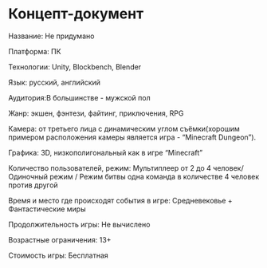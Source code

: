 # Концепт-документ 
Название:	 Не придумано

Платформа: ПК

Технологии: Unity, Blockbench, Blender

Язык: русский, английский

Аудитория:В большинстве - мужской пол

Жанр: экшен, фэнтези, файтинг, приключения, RPG

Камера: от третьего лица с динамическим углом съёмки(хорошим примером расположения камеры является игра -  “Minecraft Dungeon”).

Графика: 3D, низкополигональный как в игре “Minecraft”

Количество пользователей, режим: Мультиплеер от 2 до 4 человек/ Одиночный режим / Режим битвы одна команда в количестве 4 человек против другой

Время и место где происходят события в игре: Средневековье + Фантастические миры

Продолжительность игры: Не вычислено

Возрастные ограничения: 13+

Стоимость игры: Бесплатная
